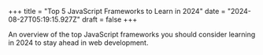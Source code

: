 +++
title = "Top 5 JavaScript Frameworks to Learn in 2024"
date = "2024-08-27T05:19:15.927Z"
draft = false
+++

  An overview of the top JavaScript frameworks you should consider learning in 2024 to stay ahead in web development.
        